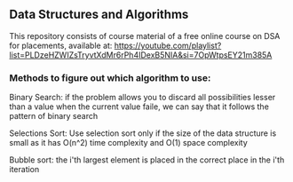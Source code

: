 ## Data Structures and Algorithms

This repository consists of course material of a free online course on DSA for placements, available at: https://youtube.com/playlist?list=PLDzeHZWIZsTryvtXdMr6rPh4IDexB5NIA&si=7OpWtpsEY21m385A

### Methods to figure out which algorithm to use:

Binary Search: if the problem allows you to discard all possibilities lesser than a value when the current value faile, we can say that it follows the pattern of binary search

Selections Sort: Use selection sort only if the size of the data structure is small as it has O(n^2) time complexity and O(1) space complexity

Bubble sort: the i'th largest element is placed in the correct place in the i'th iteration